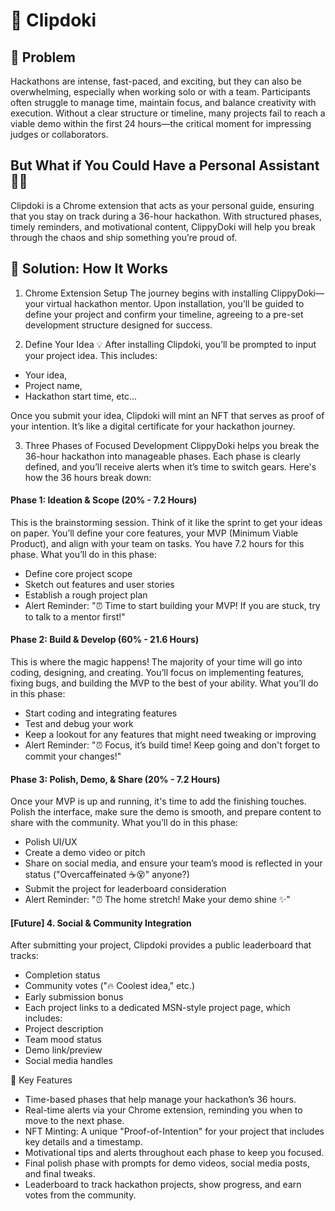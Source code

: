 
# 📎 Clipdoki

## 🧠 Problem
Hackathons are intense, fast-paced, and exciting, but they can also be overwhelming, especially when working solo or with a team. Participants often struggle to manage time, maintain focus, and balance creativity with execution. Without a clear structure or timeline, many projects fail to reach a viable demo within the first 24 hours—the critical moment for impressing judges or collaborators.

## But What if You Could Have a Personal Assistant 🧑‍💻
Clipdoki is a Chrome extension that acts as your personal guide, ensuring that you stay on track during a 36-hour hackathon. With structured phases, timely reminders, and motivational content, ClippyDoki will help you break through the chaos and ship something you’re proud of.

## 🎯 Solution: How It Works

1. Chrome Extension Setup
The journey begins with installing ClippyDoki—your virtual hackathon mentor. Upon installation, you’ll be guided to define your project and confirm your timeline, agreeing to a pre-set development structure designed for success.

2. Define Your Idea 💡
After installing Clipdoki, you’ll be prompted to input your project idea. This includes:
- Your idea,
- Project name,
- Hackathon start time, etc...

Once you submit your idea, Clipdoki will mint an NFT that serves as proof of your intention. It’s like a digital certificate for your hackathon journey.

3. Three Phases of Focused Development
ClippyDoki helps you break the 36-hour hackathon into manageable phases. Each phase is clearly defined, and you’ll receive alerts when it’s time to switch gears. Here's how the 36 hours break down:

#### Phase 1: Ideation & Scope (20% - 7.2 Hours)
This is the brainstorming session. Think of it like the sprint to get your ideas on paper. You’ll define your core features, your MVP (Minimum Viable Product), and align with your team on tasks. You have 7.2 hours for this phase.
What you’ll do in this phase:
- Define core project scope
- Sketch out features and user stories
- Establish a rough project plan
- Alert Reminder: "⏰ Time to start building your MVP! If you are stuck, try to talk to a mentor first!"

#### Phase 2: Build & Develop (60% - 21.6 Hours)
This is where the magic happens! The majority of your time will go into coding, designing, and creating. You’ll focus on implementing features, fixing bugs, and building the MVP to the best of your ability.
What you’ll do in this phase:
- Start coding and integrating features
- Test and debug your work
- Keep a lookout for any features that might need tweaking or improving
- Alert Reminder: "⏰ Focus, it’s build time! Keep going and don't forget to commit your changes!"

#### Phase 3: Polish, Demo, & Share (20% - 7.2 Hours)
Once your MVP is up and running, it's time to add the finishing touches. Polish the interface, make sure the demo is smooth, and prepare content to share with the community.
What you’ll do in this phase:
- Polish UI/UX
- Create a demo video or pitch
- Share on social media, and ensure your team’s mood is reflected in your status ("Overcaffeinated ☕😵" anyone?)
- Submit the project for leaderboard consideration
- Alert Reminder: "⏰ The home stretch! Make your demo shine ✨"

#### [Future] 4. Social & Community Integration
After submitting your project, Clipdoki provides a public leaderboard that tracks:
- Completion status
- Community votes ("🔥 Coolest idea," etc.)
- Early submission bonus
- Each project links to a dedicated MSN-style project page, which includes:
- Project description
- Team mood status
- Demo link/preview
- Social media handles

🚨 Key Features
- Time-based phases that help manage your hackathon’s 36 hours.
- Real-time alerts via your Chrome extension, reminding you when to move to the next phase.
- NFT Minting: A unique "Proof-of-Intention" for your project that includes key details and a timestamp.
- Motivational tips and alerts throughout each phase to keep you focused.
- Final polish phase with prompts for demo videos, social media posts, and final tweaks.
- Leaderboard to track hackathon projects, show progress, and earn votes from the community.
